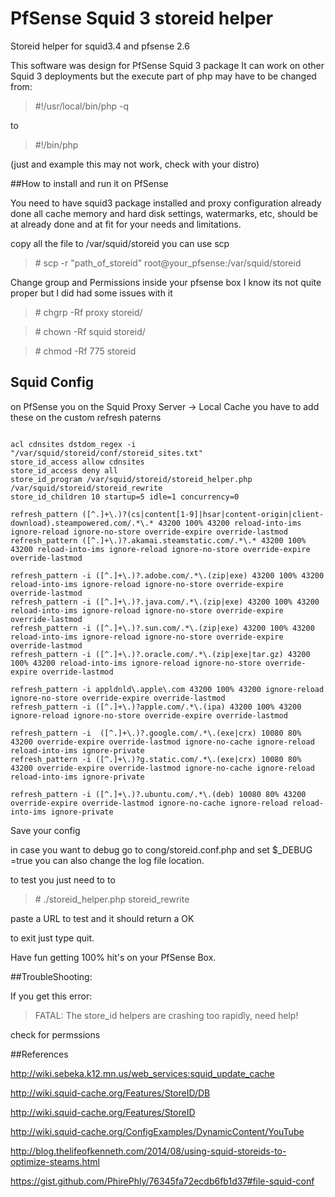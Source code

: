 # PfSense Squid 3 storeid helper
Storeid helper for squid3.4 and pfsense 2.6

This software was design for PfSense Squid 3 package
It can work on other Squid 3 deployments but the execute part of php
may have to be changed from:
>\#!/usr/local/bin/php -q

to

>\#!/bin/php

(just and example this may not work, check with your distro)


##How to install and run it on PfSense

You need to have squid3 package installed and proxy configuration already done
all cache memory and hard disk settings, watermarks, etc, should be at already done
and at fit for your needs and limitations.

copy all the file to /var/squid/storeid
you can use scp

> \# scp -r "path_of_storeid" root@your_pfsense:/var/squid/storeid

Change group and Permissions inside your pfsense box
I know its not quite proper but I did had some issues with it

> \# chgrp -Rf proxy storeid/

> \# chown -Rf squid storeid/

> \# chmod -Rf 775 storeid


## Squid Config
on PfSense you on the Squid Proxy Server -> Local Cache
you have to add these on the custom refresh paterns

```

acl cdnsites dstdom_regex -i "/var/squid/storeid/conf/storeid_sites.txt"
store_id_access allow cdnsites
store_id_access deny all
store_id_program /var/squid/storeid/storeid_helper.php /var/squid/storeid/storeid_rewrite
store_id_children 10 startup=5 idle=1 concurrency=0

refresh_pattern ([^.]+\.)?(cs|content[1-9]|hsar|content-origin|client-download).steampowered.com/.*\.* 43200 100% 43200 reload-into-ims ignore-reload ignore-no-store override-expire override-lastmod
refresh_pattern ([^.]+\.)?.akamai.steamstatic.com/.*\.* 43200 100% 43200 reload-into-ims ignore-reload ignore-no-store override-expire override-lastmod

refresh_pattern -i ([^.]+\.)?.adobe.com/.*\.(zip|exe) 43200 100% 43200 reload-into-ims ignore-reload ignore-no-store override-expire override-lastmod
refresh_pattern -i ([^.]+\.)?.java.com/.*\.(zip|exe) 43200 100% 43200 reload-into-ims ignore-reload ignore-no-store override-expire override-lastmod
refresh_pattern -i ([^.]+\.)?.sun.com/.*\.(zip|exe) 43200 100% 43200 reload-into-ims ignore-reload ignore-no-store override-expire override-lastmod
refresh_pattern -i ([^.]+\.)?.oracle.com/.*\.(zip|exe|tar.gz) 43200 100% 43200 reload-into-ims ignore-reload ignore-no-store override-expire override-lastmod

refresh_pattern -i appldnld\.apple\.com 43200 100% 43200 ignore-reload ignore-no-store override-expire override-lastmod
refresh_pattern -i ([^.]+\.)?apple.com/.*\.(ipa) 43200 100% 43200 ignore-reload ignore-no-store override-expire override-lastmod
 
refresh_pattern -i  ([^.]+\.)?.google.com/.*\.(exe|crx) 10080 80% 43200 override-expire override-lastmod ignore-no-cache ignore-reload reload-into-ims ignore-private
refresh_pattern -i ([^.]+\.)?g.static.com/.*\.(exe|crx) 10080 80% 43200 override-expire override-lastmod ignore-no-cache ignore-reload reload-into-ims ignore-private
 
refresh_pattern -i ([^.]+\.)?.ubuntu.com/.*\.(deb) 10080 80% 43200 override-expire override-lastmod ignore-no-cache ignore-reload reload-into-ims ignore-private

```


Save your config

in case you want to debug go to cong/storeid.conf.php and set $_DEBUG =true
you can also change the log file location.

to test you just need to to
> \# ./storeid_helper.php storeid_rewrite

paste a URL to test and it should return a OK

to exit just type quit.


Have fun getting 100% hit's on your PfSense Box.

##TroubleShooting:

If you get this error:
> FATAL: The store_id helpers are crashing too rapidly, need help!

check for permssions





##References

http://wiki.sebeka.k12.mn.us/web_services:squid_update_cache

http://wiki.squid-cache.org/Features/StoreID/DB

http://wiki.squid-cache.org/Features/StoreID

http://wiki.squid-cache.org/ConfigExamples/DynamicContent/YouTube

http://blog.thelifeofkenneth.com/2014/08/using-squid-storeids-to-optimize-steams.html

https://gist.github.com/PhirePhly/76345fa72ecdb6fb1d37#file-squid-conf
